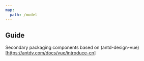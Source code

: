 ```yaml
---
map:
  path: /model
---
```


## Guide

Secondary packaging components based on (antd-design-vue)[https://antdv.com/docs/vue/introduce-cn]
